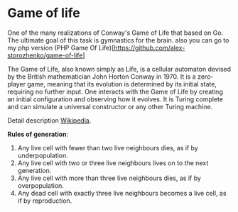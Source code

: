 # Game of life
One of the many realizations of Conway's Game of Life that based on Go. The ultimate goal of this task is gymnastics for the brain.
also you can go to my php version (PHP Game Of Life)[https://github.com/alex-storozhenko/game-of-life]

The Game of Life, also known simply as Life, is a cellular automaton devised by the British mathematician John Horton Conway in 1970. It is a zero-player game, meaning that its evolution is determined by its initial state, requiring no further input. One interacts with the Game of Life by creating an initial configuration and observing how it evolves. It is Turing complete and can simulate a universal constructor or any other Turing machine.

Detail description [Wikipedia](https://en.wikipedia.org/wiki/Conway%27s_Game_of_Life).

__Rules of generation__:
 1. Any live cell with fewer than two live neighbours dies, as if by underpopulation.
 2. Any live cell with two or three live neighbours lives on to the next generation.
 3. Any live cell with more than three live neighbours dies, as if by overpopulation.
 4. Any dead cell with exactly three live neighbours becomes a live cell, as if by reproduction.

